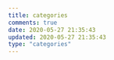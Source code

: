 ```yaml
---
title: categories
comments: true
date: 2020-05-27 21:35:43
updated: 2020-05-27 21:35:43
type: "categories"
---
```

